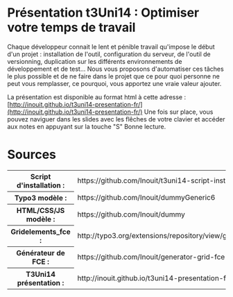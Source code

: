 Présentation t3Uni14 : Optimiser votre temps de travail
=======================================================

Chaque développeur connait le lent et pénible travail qu'impose le début d'un projet : installation de l'outil, configuration du serveur, de l'outil de versionning, duplication sur les différents environnements de développement et de test...
Nous vous proposons d'automatiser ces tâches le plus possible et de ne faire dans le projet que ce pour quoi personne ne peut vous remplasser, ce pourquoi, vous apportez une vraie valeur ajouter.

La présentation est disponible au format html à cette adresse : [http://inouit.github.io/t3uni14-presentation-fr/](http://inouit.github.io/t3uni14-presentation-fr/)
Une fois sur place, vous pouvez naviguer dans les slides avec les flêches de votre clavier et accéder aux notes en appuyant sur la touche "S"
Bonne lecture.

# Sources


<table class="sources marginBottom">
  <tr>
    <th>Script d'installation :</th>
    <td>https://github.com/Inouit/t3uni14-script-install</td>
  </tr>
  <tr>
    <th>Typo3 modèle :</th>
    <td>https://github.com/Inouit/dummyGeneric6</td>
  </tr>
  <tr>
    <th>HTML/CSS/JS modèle :</th>
    <td>https://github.com/Inouit/dummy</td>
  </tr>
  <tr>
    <th>Gridelements_fce :</th>
    <td>http://typo3.org/extensions/repository/view/gridelements_fce</td>
  </tr>
  <tr>
    <th>Générateur de FCE :</th>
    <td>https://github.com/Inouit/generator-grid-fce</td>
  </tr>
  <tr>
    <th>T3Uni14 présentation :</th>
    <td>http://inouit.github.io/t3uni14-presentation-fr/</td>
  </tr>
</table>